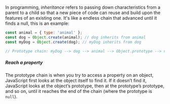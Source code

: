 In programming, _inheritance_ refers to passing down characteristics from a parent to a child so that a new piece of code can reuse and build upon the features of an existing one.  It's like a endless chain that advanced until it finds a null, this is an example:
```js
const animal = { type: 'animal' };
const dog = Object.create(animal); // dog inherits from animal
const myDog = Object.create(dog); // myDog inherits from dog

// Prototype chain: myDog --> dog --> animal --> Object.prototype --> null
```

##### Reach a property
The prototype chain is when you try to access a property on an object, JavaScript first looks at the object itself to find it. If it doesn’t find it, JavaScript looks at the object’s prototype, then at the prototype’s prototype, and so on, until it reaches the end of the chain (where the prototype is `null`).